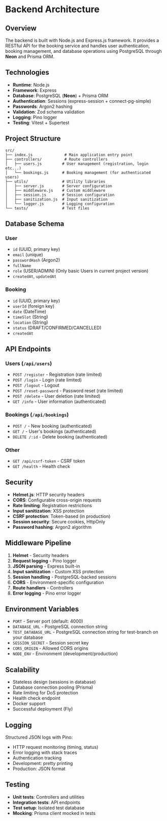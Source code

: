 # Backend Architecture

## Overview

The backend is built with Node.js and Express.js framework. It provides a RESTful API for the booking service and handles user authentication, booking management, and database operations using PostgreSQL through **Neon** and Prisma ORM.

## Technologies

- **Runtime**: Node.js
- **Framework**: Express
- **Database**: PostgreSQL (**Neon**) + Prisma ORM
- **Authentication**: Sessions (express-session + connect-pg-simple)
- **Passwords**: Argon2 hashing
- **Validation**: Zod schema validation
- **Logging**: Pino logger
- **Testing**: Vitest + Supertest

## Project Structure

```text
src/
├── index.js              # Main application entry point
├── controllers/          # Route controllers
│   ├── users.js         # User management (registration, login etc...)
│   └── bookings.js      # Booking management (for authenticated users)
├── utils/               # Utility libraries
│   ├── server.js        # Server configuration
│   ├── middleware.js    # Custom middleware
│   ├── session.js       # Session configuration
│   ├── sanitization.js  # Input sanitization
│   └── logger.js        # Logging configuration
└── tests/               # Test files
```

## Database Schema

### User

- `id` (UUID, primary key)
- `email` (unique)
- `passwordHash` (Argon2)
- `fullName`
- `role` (USER/ADMIN) (Only basic Users in current project version)
- `createdAt`, `updatedAt`

### Booking

- `id` (UUID, primary key)
- `userId` (foreign key)
- `date` (DateTime)
- `timeSlot` (String)
- `location` (String)
- `status` (DRAFT/CONFIRMED/CANCELLED)
- `createdAt`

## API Endpoints

### Users (`/api/users`)

- `POST /register` - Registration (rate limited)
- `POST /login` - Login (rate limited)
- `POST /logout` - Logout
- `POST /reset-password` - Password reset (rate limited)
- `POST /delete` - User deletion (rate limited)
- `GET /info` - User information (authenticated)

### Bookings (`/api/bookings`)

- `POST /` - New booking (authenticated)
- `GET /` - User's bookings (authenticated)
- `DELETE /:id` - Delete booking (authenticated)

### Other

- `GET /api/csrf-token` - CSRF token
- `GET /health` - Health check

## Security

- **Helmet.js**: HTTP security headers
- **CORS**: Configurable cross-origin requests
- **Rate limiting**: Registration restrictions
- **Input sanitization**: XSS protection
- **CSRF protection**: Token-based (in production)
- **Session security**: Secure cookies, HttpOnly
- **Password hashing**: Argon2 algorithm

## Middleware Pipeline

1. **Helmet** - Security headers
2. **Request logging** - Pino logger
3. **JSON parsing** - Express built-in
4. **Input sanitization** - Custom XSS protection
5. **Session handling** - PostgreSQL-backed sessions
6. **CORS** - Environment-specific configuration
7. **Route handlers** - Controllers
8. **Error logging** - Pino error logger

## Environment Variables

- `PORT` - Server port (default: 4000)
- `DATABASE_URL` - PostgreSQL connection string
- `TEST_DATABASE_URL` - PostgreSQL connection string for test-branch on your database
- `SESSION_SECRET` - Session secret key
- `CORS_ORIGIN` - Allowed CORS origins
- `NODE_ENV` - Environment (development/production)

## Scalability

- Stateless design (sessions in database)
- Database connection pooling (Prisma)
- Rate limiting for DoS protection
- Health check endpoint
- Docker support
- Successful deployment (Fly)

## Logging

Structured JSON logs with Pino:

- HTTP request monitoring (timing, status)
- Error logging with stack traces
- Authentication tracking
- Development: pretty printing
- Production: JSON format

## Testing

- **Unit tests**: Controllers and utilities
- **Integration tests**: API endpoints
- **Test setup**: Isolated test database
- **Mocking**: Prisma client mocked in tests
